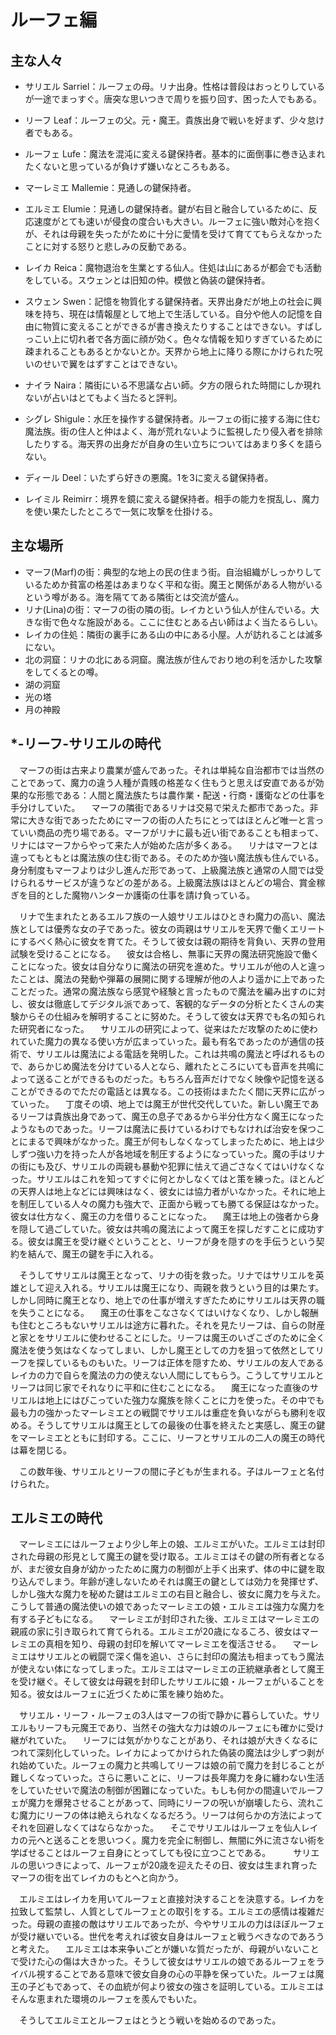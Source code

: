 ルーフェ編
======

主な人々
-----

- サリエル Sarriel：ルーフェの母。リナ出身。性格は普段はおっとりしているが一途でまっすぐ。唐突な思いつきで周りを振り回す、困った人でもある。
- リーフ Leaf：ルーフェの父。元・魔王。貴族出身で戦いを好まず、少々怠け者でもある。
- ルーフェ Lufe：魔法を混沌に変える鍵保持者。基本的に面倒事に巻き込まれたくないと思っているが負けず嫌いなところもある。
- マーレミエ Mallemie：見通しの鍵保持者。
- エルミエ Elumie：見通しの鍵保持者。鍵が右目と融合しているために、反応速度がとても速いが侵食の度合いも大きい。ルーフェに強い敵対心を抱くが、それは母親を失ったがために十分に愛情を受けて育ててもらえなかったことに対する怒りと悲しみの反動である。
- レイカ Reica：魔物退治を生業とする仙人。住処は山にあるが都会でも活動をしている。スウェンとは旧知の仲。模倣と偽装の鍵保持者。
- スウェン Swen：記憶を物質化する鍵保持者。天界出身だが地上の社会に興味を持ち、現在は情報屋として地上で生活している。自分や他人の記憶を自由に物質に変えることができるが書き換えたりすることはできない。すばしっこい上に切れ者で各方面に顔が効く。色々な情報を知りすぎているために疎まれることもあるとかないとか。天界から地上に降りる際にかけられた呪いのせいで翼をはずすことはできない。

- ナイラ Naira：隣街にいる不思議な占い師。夕方の限られた時間にしか現れないが占いはとてもよく当たると評判。
- シグレ Shigule：水圧を操作する鍵保持者。ルーフェの街に接する海に住む魔法族。街の住人と仲はよく、海が荒れないように監視したり侵入者を排除したりする。海天界の出身だが自身の生い立ちについてはあまり多くを語らない。
- ディール Deel：いたずら好きの悪魔。1を3に変える鍵保持者。
- レイミル Reimirr：境界を鏡に変える鍵保持者。相手の能力を撹乱し、魔力を使い果たしたところで一気に攻撃を仕掛ける。

主な場所
-----

- マーフ(Marf)の街：典型的な地上の民の住まう街。自治組織がしっかりしているためか貧富の格差はあまりなく平和な街。魔王と関係がある人物がいるという噂がある。海を隔ててある隣街とは交流が盛ん。
- リナ(Lina)の街：マーフの街の隣の街。レイカという仙人が住んでいる。大きな街で色々な施設がある。ここに住むとある占い師はよく当たるらしい。
- レイカの住処：隣街の裏手にある山の中にある小屋。人が訪れることは滅多にない。
- 北の洞窟：リナの北にある洞窟。魔法族が住んでおり地の利を活かした攻撃をしてくるとの噂。
- 湖の洞窟
- 光の塔
- 月の神殿

*-リーフ-サリエルの時代
------

　マーフの街は古来より農業が盛んであった。それは単純な自治都市では当然のことであって、魔力の違う人種が貴賎の格差なく住もうと思えば安直であるが効果的な形態である：人間と魔法族たちは農作業・配送・行商・護衛などの仕事を手分けしていた。
　マーフの隣街であるリナは交易で栄えた都市であった。非常に大きな街であったためにマーフの街の人たちにとってはほとんど唯一と言っていい商品の売り場である。マーフがリナに最も近い街であることも相まって、リナにはマーフからやって来た人が始めた店が多くある。
　リナはマーフとは違ってもともとは魔法族の住む街である。そのためか強い魔法族も住んでいる。身分制度もマーフよりは少し進んだ形であって、上級魔法族と通常の人間では受けられるサービスが違うなどの差がある。上級魔法族はほとんどの場合、賞金稼ぎを目的とした魔物ハンターか護衛の仕事を請け負っている。

　リナで生まれたとあるエルフ族の一人娘サリエルはひときわ魔力の高い、魔法族としては優秀な女の子であった。彼女の両親はサリエルを天界で働くエリートにするべく熱心に彼女を育てた。そうして彼女は親の期待を背負い、天界の登用試験を受けることになる。
　彼女は合格し、無事に天界の魔法研究施設で働くことになった。彼女は自分なりに魔法の研究を進めた。サリエルが他の人と違ったことは、魔法の発動や弾幕の展開に関する理解が他の人より遥かに上であったことだった。通常の魔法族なら感覚や経験と言ったもので魔法を編み出すのに対し、彼女は徹底してデジタル派であって、客観的なデータの分析とたくさんの実験からその仕組みを解明することに努めた。そうして彼女は天界でも名の知られた研究者になった。
　サリエルの研究によって、従来はただ攻撃のために使われていた魔力の異なる使い方が広まっていった。最も有名であったのが通信の技術で、サリエルは魔法による電話を発明した。これは共鳴の魔法と呼ばれるもので、あらかじめ魔法を分けている人となら、離れたところにいても音声を共鳴によって送ることができるものだった。もちろん音声だけでなく映像や記憶を送ることができるのでただの電話とは異なる。この技術はまたたく間に天界に広がっていった。
　丁度その頃、地上では魔王が世代交代していた。新しい魔王であるリーフは貴族出身であって、魔王の息子であるから半分仕方なく魔王になったようなものであった。リーフは魔法に長けているわけでもなければ治安を保つことにまるで興味がなかった。魔王が何もしなくなってしまったために、地上は少しずつ強い力を持った人が各地域を制圧するようになっていった。魔の手はリナの街にも及び、サリエルの両親も暴動や犯罪に怯えて過ごさなくてはいけなくなった。サリエルはこれを知ってすぐに何とかしなくてはと策を練った。ほとんどの天界人は地上などには興味はなく、彼女には協力者がいなかった。それに地上を制圧している人々の魔力も強大で、正面から戦っても勝てる保証はなかった。彼女は仕方なく、魔王の力を借りることになった。
　魔王は地上の強者から身を隠して過ごしていた。彼女は共鳴の魔法によって魔王を探しだすことに成功する。彼女は魔王を受け継ぐということと、リーフが身を隠すのを手伝うという契約を結んで、魔王の鍵を手に入れる。

　そうしてサリエルは魔王となって、リナの街を救った。リナではサリエルを英雄として迎え入れる。サリエルは魔王になり、両親を救うという目的は果たす。しかし同時に魔王となり、地上での仕事が増えすぎたためにサリエルは天界の職を失うことになる。
　魔王の仕事をこなさなくてはいけなくなり、しかし報酬も住むところもないサリエルは途方に暮れた。それを見たリーフは、自らの財産と家とをサリエルに使わせることにした。リーフは魔王のいざこざのために全く魔法を使う気はなくなってしまい、しかし魔王としての力を狙って依然としてリーフを探しているものもいた。リーフは正体を隠すため、サリエルの友人であるレイカの力で自らを魔法の力の使えない人間にしてもらう。こうしてサリエルとリーフは同じ家でそれなりに平和に住むことになる。
　魔王になった直後のサリエルは地上にはびこっていた強力な魔族を除くことに力を使った。その中でも最も力の強かったマーレミエとの戦闘でサリエルは重症を負いながらも勝利を収める。そうしてサリエルは魔王としての最後の仕事を終えたと実感し、魔王の鍵をマーレミエとともに封印する。ここに、リーフとサリエルの二人の魔王の時代は幕を閉じる。

　この数年後、サリエルとリーフの間に子どもが生まれる。子はルーフェと名付けられた。

エルミエの時代
------

　マーレミエにはルーフェより少し年上の娘、エルミエがいた。エルミエは封印された母親の形見として魔王の鍵を受け取る。エルミエはその鍵の所有者となるが、まだ彼女自身が幼かったために魔力の制御が上手く出来ず、体の中に鍵を取り込んでしまう。年齢が達しないためそれは魔王の鍵としては効力を発揮せず、しかし強大な魔力を秘めた鍵はエルミエの右目と融合し、彼女に魔力を与えた。こうして普通の魔法使いの娘であったマーレミエの娘・エルミエは強力な魔力を有する子どもになる。
　マーレミエが封印された後、エルミエはマーレミエの親戚の家に引き取られて育てられる。エルミエが20歳になるころ、彼女はマーレミエの真相を知り、母親の封印を解いてマーレミエを復活させる。
　マーレミエはサリエルとの戦闘で深く傷を追い、さらに封印の魔法も相まってもう魔法が使えない体になってしまった。エルミエはマーレミエの正統継承者として魔王を受け継ぐ。そして彼女は母親を封印したサリエルに娘・ルーフェがいることを知る。彼女はルーフェに近づくために策を練り始めた。

　サリエル・リーフ・ルーフェの3人はマーフの街で静かに暮らしていた。サリエルもリーフも元魔王であり、当然その強大な力は娘のルーフェにも確かに受け継がれていた。
　リーフには気がかりなことがあり、それは娘が大きくなるにつれて深刻化していった。レイカによってかけられた偽装の魔法は少しずつ剥がれ始めていた。ルーフェの魔力と共鳴してリーフは娘の前で魔力を封じることが難しくなっていった。さらに悪いことに、リーフは長年魔力を身に纏わない生活をしていたせいで魔法の制御が困難になっていた。もしも何かの間違いでルーフェが魔力を爆発させることがあって、同時にリーフの呪いが崩壊したら、流れこむ魔力にリーフの体は絶えられなくなるだろう。リーフは何らかの方法によってそれを回避しなくてはならなかった。
　そこでサリエルはルーフェを仙人レイカの元へと送ることを思いつく。魔力を完全に制御し、無闇に外に流さない術を学ばせることはルーフェ自身にとってしても役に立つことである。
　
　サリエルの思いつきによって、ルーフェが20歳を迎えたその日、彼女は生まれ育ったマーフの街を出てレイカのもとへと向かう。

　エルミエはレイカを用いてルーフェと直接対決することを決意する。レイカを拉致して監禁し、人質としてルーフェとの取引をする。エルミエの感情は複雑だった。母親の直接の敵はサリエルであったが、今やサリエルの力はほぼルーフェが受け継いでいる。世代を考えれば彼女自身はルーフェと戦うべきなのであろうと考えた。
　エルミエは本来争いごとが嫌いな質だったが、母親がいないことで受けた心の傷は大きかった。そうして彼女はサリエルの娘であるルーフェをライバル視することである意味で彼女自身の心の平静を保っていた。ルーフェは魔王の子どもであって、その血統が何より彼女の強さを証明している。エルミエはそんな恵まれた環境のルーフェを羨んでもいた。

　そうしてエルミエとルーフェはとうとう戦いを始めるのであった。
